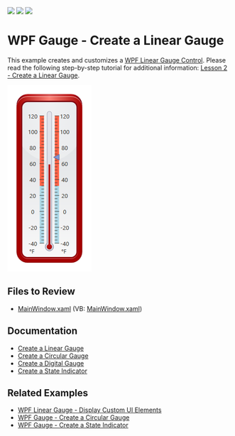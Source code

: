 <!-- default badges list -->
![](https://img.shields.io/endpoint?url=https://codecentral.devexpress.com/api/v1/VersionRange/128570514/22.2.2%2B)
[![](https://img.shields.io/badge/Open_in_DevExpress_Support_Center-FF7200?style=flat-square&logo=DevExpress&logoColor=white)](https://supportcenter.devexpress.com/ticket/details/E3254)
[![](https://img.shields.io/badge/📖_How_to_use_DevExpress_Examples-e9f6fc?style=flat-square)](https://docs.devexpress.com/GeneralInformation/403183)
<!-- default badges end -->

# WPF Gauge - Create a Linear Gauge

This example creates and customizes a [WPF Linear Gauge Control](https://docs.devexpress.com/WPF/DevExpress.Xpf.Gauges.LinearGaugeControl). Please read the following step-by-step tutorial for additional information: [Lesson 2 - Create a Linear Gauge](https://docs.devexpress.com/WPF/9801/controls-and-libraries/gauge-controls/getting-started/lesson-2-create-a-linear-gauge).

![WPF Linear Gauge, DevExpress](https://raw.githubusercontent.com/DevExpress-Examples/wpf-tutorial-create-linear-gauge/22.2.2%2B/i/wpf-linear-gauge-devexpress.png)


## Files to Review

* [MainWindow.xaml](./CS/DXGauges_Linear/MainWindow.xaml) (VB: [MainWindow.xaml](./VB/DXGauges_Linear/MainWindow.xaml))


## Documentation

* [Create a Linear Gauge](https://docs.devexpress.com/WPF/9801/controls-and-libraries/gauge-controls/getting-started/lesson-2-create-a-linear-gauge)
* [Create a Circular Gauge](https://docs.devexpress.com/WPF/9800/controls-and-libraries/gauge-controls/getting-started/lesson-1-create-a-circular-gauge)
* [Create a Digital Gauge](https://docs.devexpress.com/WPF/10664/controls-and-libraries/gauge-controls/getting-started/lesson-3-create-a-digital-gauge)
* [Create a State Indicator](https://docs.devexpress.com/WPF/10665/controls-and-libraries/gauge-controls/getting-started/lesson-4-create-a-state-indicator)


## Related Examples

* [WPF Linear Gauge - Display Custom UI Elements](https://github.com/DevExpress-Examples/wpf-linear-gauge-display-custom-ui-elements)
* [WPF Gauge - Create a Circular Gauge](https://github.com/DevExpress-Examples/wpf-create-circular-gauge-control)
* [WPF Gauge - Create a State Indicator](https://github.com/DevExpress-Examples/wpf-gauge-create-state-indicator)
